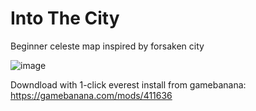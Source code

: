 # Into The City
 Beginner celeste map inspired by forsaken city
 
 ![image](https://user-images.githubusercontent.com/60167615/210901506-ca0dbc70-ad4b-4777-bda8-754203ffd99e.png)

Downdload with 1-click everest install from gamebanana:
https://gamebanana.com/mods/411636
